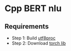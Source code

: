 # Cpp BERT nlu

## Requirements

- Step 1: Build [utf8proc](https://github.com/JuliaStrings/utf8proc)
- Step 2: Download [torch lib](https://download.pytorch.org/libtorch/cpu/libtorch-macos-1.8.0.zip)
